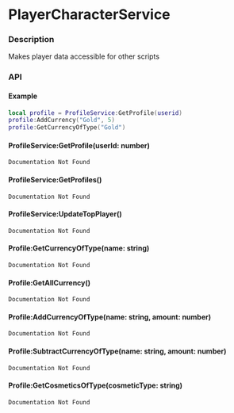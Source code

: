 # PlayerCharacterService

### Description

Makes player data accessible for other scripts

### API


#### Example
```lua
local profile = ProfileService:GetProfile(userid)
profile:AddCurrency("Gold", 5)
profile:GetCurrencyOfType("Gold")
```

#### ProfileService:GetProfile(userId: number)
    Documentation Not Found

#### ProfileService:GetProfiles()
    Documentation Not Found

#### ProfileService:UpdateTopPlayer()	
    Documentation Not Found

#### Profile:GetCurrencyOfType(name: string)
    Documentation Not Found

#### Profile:GetAllCurrency()
    Documentation Not Found

#### Profile:AddCurrencyOfType(name: string, amount: number)
    Documentation Not Found

#### Profile:SubtractCurrencyOfType(name: string, amount: number)
    Documentation Not Found

#### Profile:GetCosmeticsOfType(cosmeticType: string)
    Documentation Not Found